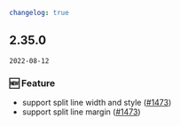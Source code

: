 ```yaml
changelog: true
```

## 2.35.0

`2022-08-12`

### 🆕 Feature

- support split line width and style ([#1473](https://github.com/arco-design/arco-design-vue/pull/1473))
- support split line margin ([#1473](https://github.com/arco-design/arco-design-vue/pull/1473))

